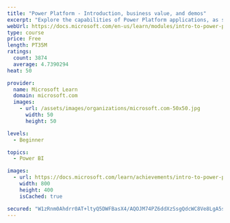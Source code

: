 ```yaml
---
title: "Power Platform - Introduction, business value, and demos"
excerpt: "Explore the capabilities of Power Platform applications, as seen in demonstrations and customer case studies."
webUrl: https://docs.microsoft.com/en-us/learn/modules/intro-to-power-platform-mba/
type: course
price: Free
length: PT35M
ratings:
  count: 3874
  average: 4.7390294
heat: 50

provider:
  name: Microsoft Learn
  domain: microsoft.com
  images:
    - url: /assets/images/organizations/microsoft.com-50x50.jpg
      width: 50
      height: 50

levels:
  - Beginner

topics:
  - Power BI

images:
  - url: https://docs.microsoft.com/learn/achievements/intro-to-power-platform-social.png
    width: 800
    height: 400
    isCached: true

secured: "W1zRnm0Ahdrr0AT+ltyQ5DWFBasX4/AQOJM74PZ6ddXzSsgQdcWC8Ve8LgA5s/rJ28lH8TZfEoWIFFQ/h0l1kYcePaOkw3fsoC4sLtL3siqTki5pEeNLx5KTT/bRQrDqLekZa8y7xAUyadfjkQgDSoimkKLSzjtRrWlvIqCzMD4I0A3GYKHFMwlXI+6y9K8rgWJruoVo68Osm5gJCAp7IhLXIiB0EQznemY79HD/dhZTXCoTNu5MkHoeNVxwn19+OIpCQHx6QIqvBcuXsG9M+uyhIcpAJbkulUMyhV0epM4ckbhvHPkBCWLfRCYTVScbmCsqPnhtSnhtmpzZowAcit36sIF6mbcbl0K02JiazVwTMLLxJ38HRCEikKMxLqXQTeH0JQkWDDZTX+h5hDqP60oLPV9t/JHoZW8cdc/2yNk=;VgkRYhP5z/1SwpF0iP1vYw=="
---
```


